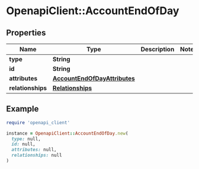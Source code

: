 # OpenapiClient::AccountEndOfDay

## Properties

| Name | Type | Description | Notes |
| ---- | ---- | ----------- | ----- |
| **type** | **String** |  |  |
| **id** | **String** |  |  |
| **attributes** | [**AccountEndOfDayAttributes**](AccountEndOfDayAttributes.md) |  |  |
| **relationships** | [**Relationships**](Relationships.md) |  |  |

## Example

```ruby
require 'openapi_client'

instance = OpenapiClient::AccountEndOfDay.new(
  type: null,
  id: null,
  attributes: null,
  relationships: null
)
```

